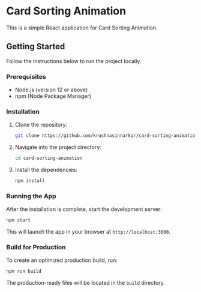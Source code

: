 # Card Sorting Animation

This is a simple React application for Card Sorting Animation.

## Getting Started

Follow the instructions below to run the project locally.

### Prerequisites

- Node.js (version 12 or above)
- npm (Node Package Manager)

### Installation

1. Clone the repository:

   ```bash
   git clone https://github.com/krushnasinnarkar/card-sorting-animation.git
   ```

2. Navigate into the project directory:

   ```bash
   cd card-sorting-animation
   ```

3. Install the dependencies:

   ```bash
   npm install
   ```

### Running the App

After the installation is complete, start the development server:

```bash
npm start
```

This will launch the app in your browser at `http://localhost:3000`.

### Build for Production

To create an optimized production build, run:

```bash
npm run build
```

The production-ready files will be located in the `build` directory.
